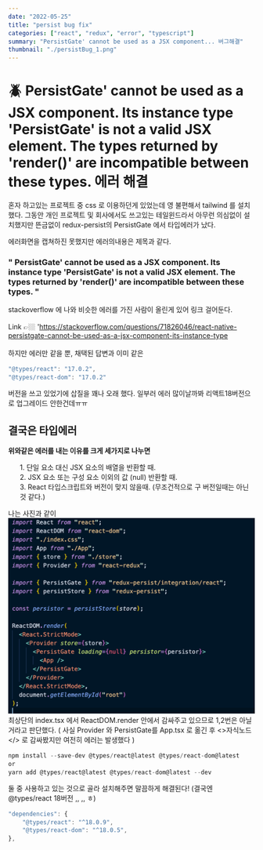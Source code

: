 ```yaml
---
date: "2022-05-25"
title: "persist bug fix"
categories: ["react", "redux", "error", "typescript"]
summary: "PersistGate' cannot be used as a JSX component... 버그해결"
thumbnail: "./persistBug_1.png"
---
```


<h1>🪲 PersistGate' cannot be used as a JSX component. Its instance type 'PersistGate' is not a valid JSX element. The types returned by 'render()' are incompatible between these types. 에러 해결</h1>

혼자 하고있는 프로젝트 중 css 로 이용하던게 있었는데 영 불편해서 tailwind 를 설치했다.
그동안 개인 프로젝트 및 회사에서도 쓰고있는 테일윈드라서 아무런 의심없이 설치했지만
뜬금없이 redux-persist의 PersistGate 에서 타입에러가 났다.

에러화면을 캡쳐하진 못했지만 에러의내용은 제목과 같다.

<h3>" PersistGate' cannot be used as a JSX component. Its instance type 'PersistGate' is not a valid JSX element. The types returned by 'render()' are incompatible between these types. " </h3>

stackoverflow 에 나와 비슷한 에러를 가진 사람이 올린게 있어 링크 걸어둔다.
<br/>
<br/>
Link 👉🏼 'https://stackoverflow.com/questions/71826046/react-native-persistgate-cannot-be-used-as-a-jsx-component-its-instance-type
<br/>
<br/>
하지만 에러만 같을 뿐, 채택된 답변과 이미 같은

```js
"@types/react": "17.0.2",
"@types/react-dom": "17.0.2"
```

버전을 쓰고 있었기에 삽질을 꽤나 오래 했다.
일부러 에러 많이날까봐 리액트18버전으로 업그레이드 안한건데ㅠㅠ

<h2>결국은 타입에러</h2>

<b>위와같은 에러를 내는 이유를 크게 세가지로 나누면</b>

<ul>
1. 단일 요소 대신 JSX 요소의 배열을 반환할 때.<br/>
2. JSX 요소 또는 구성 요소 이외의 값 (null) 반환할 때.<br/>
3. React 타입스크립트와 버전이 맞지 않을때. (무조건적으로 구 버전일때는 아닌것 같다.)<br/>
</ul>

나는 사진과 같이
<img src = "./persistBug_1.png" alt="type-bug" />
최상단의 index.tsx 에서 ReactDOM.render 안에서 감싸주고 있으므로 1,2번은 아닐거라고 판단했다.
( 사실 Provider 와 PersistGate를 App.tsx 로 옮긴 후 <>자식노드</> 로 감싸봤지만 여전히 에러는 발생했다 )

```js
npm install --save-dev @types/react@latest @types/react-dom@latest
or
yarn add @types/react@latest @types/react-dom@latest --dev
```

둘 중 사용하고 있는 것으로 골라 설치해주면 말끔하게 해결된다!
(결국엔 @types/react 18버전 ,, ,, ㅎ)

```js
"dependencies": {
    "@types/react": "^18.0.9",
    "@types/react-dom": "^18.0.5",
},
```
